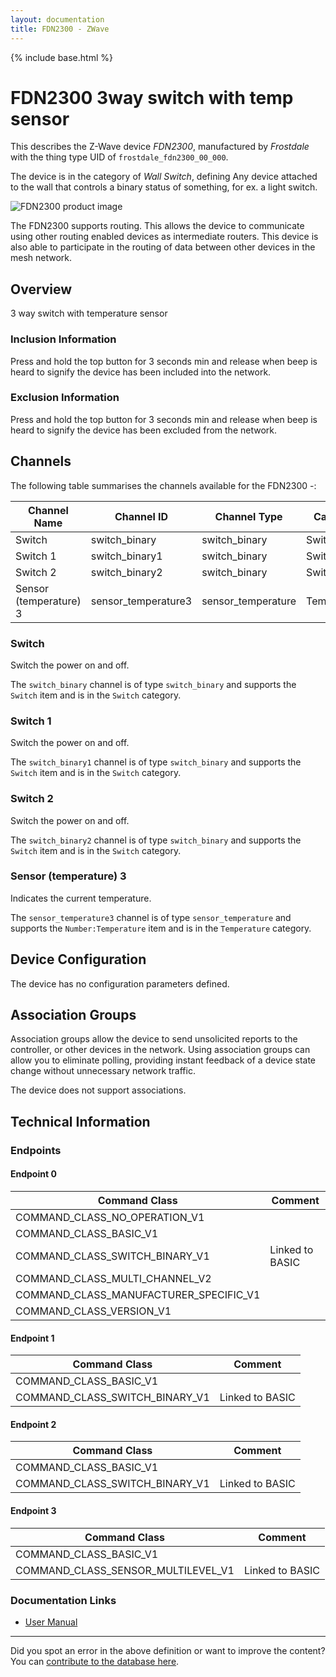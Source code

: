 ```yaml
---
layout: documentation
title: FDN2300 - ZWave
---
```


{% include base.html %}

# FDN2300 3way switch with temp sensor
This describes the Z-Wave device *FDN2300*, manufactured by *Frostdale* with the thing type UID of ```frostdale_fdn2300_00_000```.

The device is in the category of *Wall Switch*, defining Any device attached to the wall that controls a binary status of something, for ex. a light switch.

![FDN2300 product image](https://opensmarthouse.org/zwavedatabase/1090/image/)


The FDN2300 supports routing. This allows the device to communicate using other routing enabled devices as intermediate routers.  This device is also able to participate in the routing of data between other devices in the mesh network.

## Overview

3 way switch with temperature sensor

### Inclusion Information

Press and hold the top button for 3 seconds min and release when beep is heard to signify the device has been included into the network.

### Exclusion Information

Press and hold the top button for 3 seconds min and release when beep is heard to signify the device has been excluded from the network.

## Channels

The following table summarises the channels available for the FDN2300 -:

| Channel Name | Channel ID | Channel Type | Category | Item Type |
|--------------|------------|--------------|----------|-----------|
| Switch | switch_binary | switch_binary | Switch | Switch | 
| Switch 1 | switch_binary1 | switch_binary | Switch | Switch | 
| Switch 2 | switch_binary2 | switch_binary | Switch | Switch | 
| Sensor (temperature) 3 | sensor_temperature3 | sensor_temperature | Temperature | Number:Temperature | 

### Switch
Switch the power on and off.

The ```switch_binary``` channel is of type ```switch_binary``` and supports the ```Switch``` item and is in the ```Switch``` category.

### Switch 1
Switch the power on and off.

The ```switch_binary1``` channel is of type ```switch_binary``` and supports the ```Switch``` item and is in the ```Switch``` category.

### Switch 2
Switch the power on and off.

The ```switch_binary2``` channel is of type ```switch_binary``` and supports the ```Switch``` item and is in the ```Switch``` category.

### Sensor (temperature) 3
Indicates the current temperature.

The ```sensor_temperature3``` channel is of type ```sensor_temperature``` and supports the ```Number:Temperature``` item and is in the ```Temperature``` category.



## Device Configuration

The device has no configuration parameters defined.

## Association Groups

Association groups allow the device to send unsolicited reports to the controller, or other devices in the network. Using association groups can allow you to eliminate polling, providing instant feedback of a device state change without unnecessary network traffic.

The device does not support associations.
## Technical Information

### Endpoints

#### Endpoint 0

| Command Class | Comment |
|---------------|---------|
| COMMAND_CLASS_NO_OPERATION_V1| |
| COMMAND_CLASS_BASIC_V1| |
| COMMAND_CLASS_SWITCH_BINARY_V1| Linked to BASIC|
| COMMAND_CLASS_MULTI_CHANNEL_V2| |
| COMMAND_CLASS_MANUFACTURER_SPECIFIC_V1| |
| COMMAND_CLASS_VERSION_V1| |
#### Endpoint 1

| Command Class | Comment |
|---------------|---------|
| COMMAND_CLASS_BASIC_V1| |
| COMMAND_CLASS_SWITCH_BINARY_V1| Linked to BASIC|
#### Endpoint 2

| Command Class | Comment |
|---------------|---------|
| COMMAND_CLASS_BASIC_V1| |
| COMMAND_CLASS_SWITCH_BINARY_V1| Linked to BASIC|
#### Endpoint 3

| Command Class | Comment |
|---------------|---------|
| COMMAND_CLASS_BASIC_V1| |
| COMMAND_CLASS_SENSOR_MULTILEVEL_V1| Linked to BASIC|

### Documentation Links

* [User Manual](https://opensmarthouse.org/zwavedatabase/1090/FDN2311-1542522.pdf)

---

Did you spot an error in the above definition or want to improve the content?
You can [contribute to the database here](https://opensmarthouse.org/zwavedatabase/1090).
